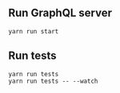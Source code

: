 ## Run GraphQL server

```
yarn run start
```

## Run tests
```
yarn run tests
yarn run tests -- --watch
```
